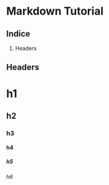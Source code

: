 # Markdown Tutorial

## Indice

1. Headers

## Headers

# h1

## h2

### h3

#### h4

##### h5

###### h6
